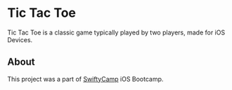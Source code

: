 # Tic Tac Toe
Tic Tac Toe is a classic game typically played by two players, made for iOS Devices.

## About

This project was a part of [SwiftyCamp](https://www.facebook.com/SwiftyCamp) iOS Bootcamp.

